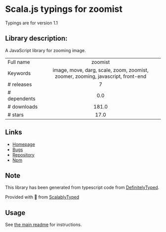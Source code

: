 
# Scala.js typings for zoomist

Typings are for version 1.1

## Library description:
A JavaScript library for zooming image.

|                    |                 |
| ------------------ | :-------------: |
| Full name          | zoomist |
| Keywords           | image, move, darg, scale, zoom, zoomist, zoomer, zooming, javascript, front-end |
| # releases         | 7 |
| # dependents       | 0.0 |
| # downloads        | 181.0 |
| # stars            | 17.0 |

## Links
- [Homepage](https://github.com/cotton123236/zoomist#readme)
- [Bugs](https://github.com/cotton123236/zoomist/issues)
- [Repository](https://github.com/cotton123236/zoomist)
- [Npm](https://www.npmjs.com/package/zoomist)
    


## Note
This library has been generated from typescript code from [DefinitelyTyped](https://definitelytyped.org).

Provided with :purple_heart: from [ScalablyTyped](https://github.com/oyvindberg/ScalablyTyped)

## Usage
See [the main readme](../../readme.md) for instructions.


